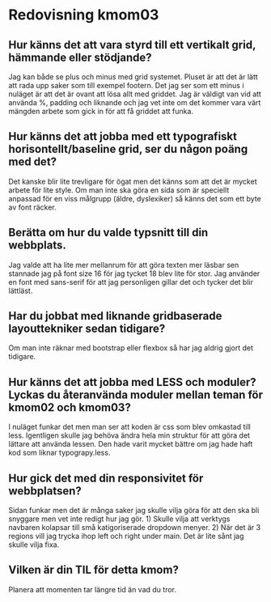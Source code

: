---
---
Redovisning kmom03
=========================


Hur känns det att vara styrd till ett vertikalt grid, hämmande eller stödjande?
--------
Jag kan både se plus och minus med grid systemet. Pluset är att det är lätt att rada upp saker som till exempel footern. Det jag ser som ett minus i nuläget är att det är ovant att lösa allt med griddet. Jag är väldigt van vid att använda %, padding och liknande och jag vet inte om det kommer vara värt mängden arbete som gick in för att få griddet att funka.

Hur känns det att jobba med ett typografiskt horisontellt/baseline grid, ser du någon poäng med det?
--------
Det kanske blir lite trevligare för ögat men det känns som att det är mycket arbete för lite style. Om man inte ska göra en sida som är speciellt anpassad för en viss målgrupp (äldre, dyslexiker) så känns det som ett byte av font räcker.

Berätta om hur du valde typsnitt till din webbplats.
--------
Jag valde att ha lite mer mellanrum för att göra texten mer läsbar sen stannade jag på font size 16 för jag tycket 18 blev lite för stor. Jag använder en font med sans-serif för att jag personligen gillar det och tycker det blir lättläst.

Har du jobbat med liknande gridbaserade layouttekniker sedan tidigare?
--------
Om man inte räknar med bootstrap eller flexbox så har jag aldrig gjort det tidigare.

Hur känns det att jobba med LESS och moduler? Lyckas du återanvända moduler mellan teman för kmom02 och kmom03?
--------
I nuläget funkar det men man ser att koden är css som blev omkastad till less. Igentligen skulle jag behöva ändra hela min struktur för att göra det lättare att använda lessen. Den hade varit mycket bättre om jag hade haft kod som liknar typograpy.less.

Hur gick det med din responsivitet för webbplatsen?
--------
Sidan funkar men det är många saker jag skulle vilja göra för att den ska bli snyggare men vet inte redigt hur jag gör. 1) Skulle vilja att verktygs navbaren kolapsar till små katigoriserade dropdown menyer. 2) När det är 3 regions vill jag trycka ihop left och right under main. Det är lite sånt jag skulle vilja fixa.

Vilken är din TIL för detta kmom?
--------
Planera att momenten tar längre tid än vad du tror.